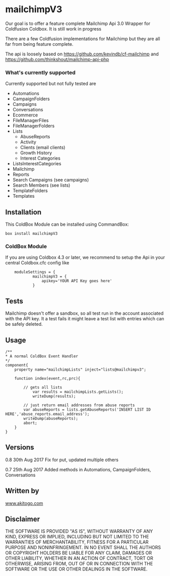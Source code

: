 # mailchimpV3
Our goal is to offer a feature complete Mailchimp Api 3.0 Wrapper for Coldfusion Coldbox. It is still work in progress

There are a few Coldfusion implementations for Mailchimp but they are all far from being feature complete.

The api is loosely based on https://github.com/kevindb/cf-mailchimp and https://github.com/thinkshout/mailchimp-api-php

### What's currently supported
Currently supported but not fully tested are
- Automations
- CampaignFolders
- Campaigns
- Conversations
- Ecommerce
- FileManagerFiles
- FileManagerFolders
- Lists
  - AbuseReports
  - Activity
  - Clients (email clients)
  - Growth History
  - Interest Categories
- ListsInterestCategories
- Mailchimp
- Reports
- Search Campaigns (see campaigns)
- Search Members (see lists)
- TemplateFolders
- Templates

## Installation 
This ColdBox Module can be installed using CommandBox:

```
box install mailchimpV3
```



### ColdBox Module
If you are using Coldbox 4.3 or later, we recommend to setup the Api in your central Coldbox.cfc config like

```
 	moduleSettings = {
    		mailchimpV3 = {
        		apikey='YOUR API Key goes here'
    	  	}

```

## Tests
Mailchimp doesn't offer a sandbox, so all test run in the account associated with the API key. It a test fails it might leave a test list with entries which can be safely deleted.

## Usage
```
/**
* A normal ColdBox Event Handler
*/
component{
	property name="mailchimpLists" inject="lists@mailchimpv3";
	
	function index(event,rc,prc){
	
		// gets all lists
    		var results = mailchimpLists.getLists();
	  		writeDump(results);
	  	
	  	// just return email addresses from abuse reports	
		var abuseReports = lists.getAbuseReports('INSERT LIST ID HERE','abuse_reports.email_address');
		writeDump(abuseReports);	  		
		abort;
	}
}

```
## Versions
0.8 30th Aug 2017 Fix for put, updated multiple others

0.7 25th Aug 2017 Added methods in Automations, CampaignFolders, Conversations

## Written by
www.akitogo.com

## Disclaimer
THE SOFTWARE IS PROVIDED "AS IS", WITHOUT WARRANTY OF ANY KIND, EXPRESS OR IMPLIED, INCLUDING BUT NOT LIMITED TO THE WARRANTIES OF MERCHANTABILITY, FITNESS FOR A PARTICULAR PURPOSE AND NONINFRINGEMENT. IN NO EVENT SHALL THE AUTHORS OR COPYRIGHT HOLDERS BE LIABLE FOR ANY CLAIM, DAMAGES OR OTHER LIABILITY, WHETHER IN AN ACTION OF CONTRACT, TORT OR OTHERWISE, ARISING FROM, OUT OF OR IN CONNECTION WITH THE SOFTWARE OR THE USE OR OTHER DEALINGS IN THE SOFTWARE.
